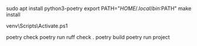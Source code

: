 
sudo apt install python3-poetry
export PATH="$HOME/.local/bin:$PATH"
make install


venv\Scripts\Activate.ps1


poetry check
poetry run ruff check .
poetry build
poetry run project
